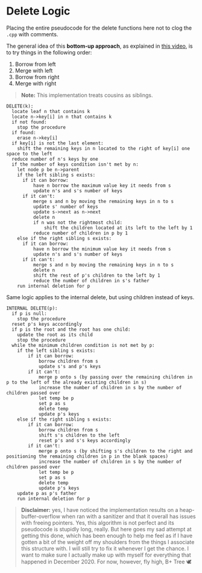 # Delete Logic

Placing the entire pseudocode for the delete functions here not to clog the `.cpp` with comments.

The general idea of this **bottom-up approach**, as explained in [this video](https://www.youtube.com/watch?v=QrbaQDSuxIM), is to try things in the following order:
1. Borrow from left
2. Merge with left
3. Borrow from right
4. Merge with right

> **Note:** This implementation treats cousins as siblings.

```
DELETE(k):
  locate leaf n that contains k
  locate n->key[i] in n that contains k
  if not found:
    stop the procedure
  if found:
    erase n->key[i]
  if key[i] is not the last element:
    shift the remaining keys in n located to the right of key[i] one space to the left
  reduce number of n's keys by one
  if the number of keys condition isn't met by n:
    let node p be n->parent
    if the left sibling s exists:
      if it can borrow:
          have n borrow the maximum value key it needs from s
          update n's and s's number of keys
      if it can't:
          merge s and n by moving the remaining keys in n to s
          update s' number of keys
          update s->next as n->next
          delete n
          if n was not the rightmost child:
              shift the children located at its left to the left by 1
          reduce number of children in p by 1
    else if the right sibling s exists:
      if it can borrow:
          have n borrow the minimum value key it needs from s
          update n's and s's number of keys
      if it can't:
          merge s and n by moving the remaining keys in n to s
          delete n
          shift the rest of p's children to the left by 1
          reduce the number of children in s's father
    run internal deletion for p
```

Same logic applies to the internal delete, but using children instead of keys.

```
INTERNAL DELETE(p):
  if p is null:
    stop the procedure
  reset p's keys accordingly
  if p is the root and the root has one child:
    update the root as its child
    stop the procedure
  while the minimum children condition is not met by p:
    if the left sibling s exists:
        if it can borrow:
            borrow children from s
            update s's and p's keys
        if it can't:
            merge p onto s (by passing over the remaining children in p to the left of the already existing children in s)
            increase the number of children in s by the number of children passed over
            let temp be p
            set p as s
            delete temp
            update p's keys
    else if the right sibling s exists:
        if it can borrow:
            borrow children from s
            shift s's children to the left
            reset p's and s's keys accordingly
        if it can't:
            merge p onto s (by shifting s's children to the right and positioning the remaining children in p in the blank spaces)
            increase the number of children in s by the number of children passed over
            let temp be p
            set p as s
            delete temp
            update p's keys
    update p as p's father
    run internal deletion for p
```

> **Disclaimer:** yes, I have noticed the implementation results on a heap-buffer-overflow when ran with a sanitizer and that it overall has issues with freeing pointers. Yes, this algorithm is not perfect and its pseudocode is stupidly long, really. But here goes my sad attempt at getting this done, which has been enough to help me feel as if I have gotten a bit of the weight off my shoulders from the things I associate this structure with. I will still try to fix it whenever I get the chance. I want to make sure I actually make up with myself for everything that happened in December 2020. For now, however, fly high, B+ Tree 🕊
